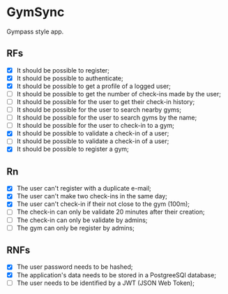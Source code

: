 # GymSync

Gympass style app.

## RFs

- [x] It should be possible to register;
- [x] It should be possible to authenticate;
- [x] It should be possible to get a profile of a logged user;
- [ ] It should be possible to get the number of check-ins made by the user;
- [ ] It should be possible for the user to get their check-in history;
- [ ] It should be possible for the user to search nearby gyms;
- [ ] It should be possible for the user to search gyms by the name;
- [ ] It should be possible for the user to check-in to a gym;
- [x] It should be possible to validate a check-in of a user;
- [ ] It should be possible to validate a check-in of a user;
- [x] It should be possible to register a gym;

## Rn

- [x] The user can't register with a duplicate e-mail;
- [x] The user can't make two check-ins in the same day;
- [x] The user can't check-in if their not close to the gym (100m);
- [ ] The check-in can only be validate 20 minutes after their creation;
- [ ] The check-in can only be validate by admins;
- [ ] The gym can only be register by admins;

## RNFs

- [x] The user password needs to be hashed;
- [x] The application's data needs to be stored in a PostgreeSQl database;
- [ ] The user needs to be identified by a JWT (JSON Web Token);
